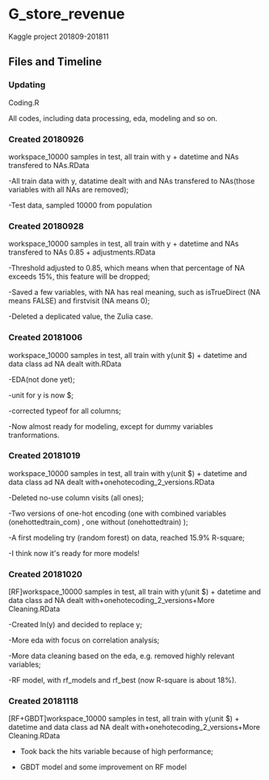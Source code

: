 # G_store_revenue
Kaggle project 201809-201811

## Files and Timeline
### Updating
Coding.R

All codes, including data processing, eda, modeling and so on.
### Created 20180926
workspace_10000 samples in test, all train with y + datetime and NAs transfered to NAs.RData

-All train data with y, datatime dealt with and NAs transfered to NAs(those variables with all NAs are removed); 

-Test data, sampled 10000 from population
### Created 20180928
workspace_10000 samples in test, all train with y + datetime and NAs transfered to NAs 0.85 + adjustments.RData

-Threshold adjusted to 0.85, which means when that percentage of NA exceeds 15%, this feature will be dropped;

-Saved a few variables, with NA has real meaning, such as isTrueDirect (NA means FALSE) and firstvisit (NA means 0);

-Deleted a deplicated value, the Zulia case.
### Created 20181006
workspace_10000 samples in test, all train with y(unit $) + datetime and data class ad NA dealt with.RData

-EDA(not done yet);

-unit for y is now $;

-corrected typeof for all columns;

-Now almost ready for modeling, except for dummy variables tranformations.
### Created 20181019
workspace_10000 samples in test, all train with y(unit $) + datetime and data class ad NA dealt with+onehotecoding_2_versions.RData

-Deleted no-use column visits (all ones);

-Two versions of one-hot encoding (one with combined variables (onehottedtrain_com) , one without (onehottedtrain) );

-A first modeling try (random forest) on data, reached 15.9% R-square;

-I think now it's ready for more models!
### Created 20181020
[RF]workspace_10000 samples in test, all train with y(unit $) + datetime and data class ad NA dealt with+onehotecoding_2_versions+More Cleaning.RData

-Created ln(y) and decided to replace y;

-More eda with focus on correlation analysis;

-More data cleaning based on the eda, e.g. removed highly relevant variables;

-RF model, with rf_models and rf_best (now R-square is about 18%).
### Created 20181118
[RF+GBDT]workspace_10000 samples in test, all train with y(unit $) + datetime and data class ad NA dealt with+onehotecoding_2_versions+More Cleaning.RData

- Took back the hits variable because of high performance;

- GBDT model and some improvement on RF model
